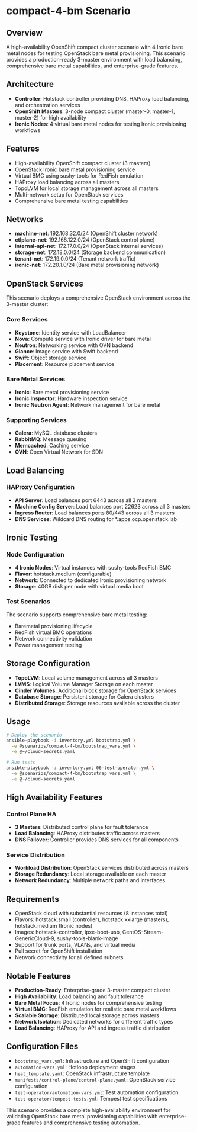 # compact-4-bm Scenario

## Overview

A high-availability OpenShift compact cluster scenario with 4 Ironic bare metal
nodes for testing OpenStack bare metal provisioning. This scenario provides a
production-ready 3-master environment with load balancing, comprehensive bare
metal capabilities, and enterprise-grade features.

## Architecture

- **Controller**: Hotstack controller providing DNS, HAProxy load balancing,
  and orchestration services
- **OpenShift Masters**: 3-node compact cluster (master-0, master-1, master-2)
  for high availability
- **Ironic Nodes**: 4 virtual bare metal nodes for testing Ironic provisioning workflows

## Features

- High-availability OpenShift compact cluster (3 masters)
- OpenStack Ironic bare metal provisioning service
- Virtual BMC using sushy-tools for RedFish emulation
- HAProxy load balancing across all masters
- TopoLVM for local storage management across all masters
- Multi-network setup for OpenStack services
- Comprehensive bare metal testing capabilities

## Networks

- **machine-net**: 192.168.32.0/24 (OpenShift cluster network)
- **ctlplane-net**: 192.168.122.0/24 (OpenStack control plane)
- **internal-api-net**: 172.17.0.0/24 (OpenStack internal services)
- **storage-net**: 172.18.0.0/24 (Storage backend communication)
- **tenant-net**: 172.19.0.0/24 (Tenant network traffic)
- **ironic-net**: 172.20.1.0/24 (Bare metal provisioning network)

## OpenStack Services

This scenario deploys a comprehensive OpenStack environment across the 3-master cluster:

### Core Services

- **Keystone**: Identity service with LoadBalancer
- **Nova**: Compute service with Ironic driver for bare metal
- **Neutron**: Networking service with OVN backend
- **Glance**: Image service with Swift backend
- **Swift**: Object storage service
- **Placement**: Resource placement service

### Bare Metal Services

- **Ironic**: Bare metal provisioning service
- **Ironic Inspector**: Hardware inspection service
- **Ironic Neutron Agent**: Network management for bare metal

### Supporting Services

- **Galera**: MySQL database clusters
- **RabbitMQ**: Message queuing
- **Memcached**: Caching service
- **OVN**: Open Virtual Network for SDN

## Load Balancing

### HAProxy Configuration

- **API Server**: Load balances port 6443 across all 3 masters
- **Machine Config Server**: Load balances port 22623 across all 3 masters
- **Ingress Router**: Load balances ports 80/443 across all 3 masters
- **DNS Services**: Wildcard DNS routing for *.apps.ocp.openstack.lab

## Ironic Testing

### Node Configuration

- **4 Ironic Nodes**: Virtual instances with sushy-tools RedFish BMC
- **Flavor**: hotstack.medium (configurable)
- **Network**: Connected to dedicated Ironic provisioning network
- **Storage**: 40GB disk per node with virtual media boot

### Test Scenarios

The scenario supports comprehensive bare metal testing:

- Baremetal provisioning lifecycle
- RedFish virtual BMC operations
- Network connectivity validation
- Power management testing

## Storage Configuration

- **TopoLVM**: Local volume management across all 3 masters
- **LVMS**: Logical Volume Manager Storage on each master
- **Cinder Volumes**: Additional block storage for OpenStack services
- **Database Storage**: Persistent storage for Galera clusters
- **Distributed Storage**: Storage resources available across the cluster

## Usage

```bash
# Deploy the scenario
ansible-playbook -i inventory.yml bootstrap.yml \
  -e @scenarios/compact-4-bm/bootstrap_vars.yml \
  -e @~/cloud-secrets.yaml

# Run tests
ansible-playbook -i inventory.yml 06-test-operator.yml \
  -e @scenarios/compact-4-bm/bootstrap_vars.yml \
  -e @~/cloud-secrets.yaml
```

## High Availability Features

### Control Plane HA

- **3 Masters**: Distributed control plane for fault tolerance
- **Load Balancing**: HAProxy distributes traffic across masters
- **DNS Failover**: Controller provides DNS services for all components

### Service Distribution

- **Workload Distribution**: OpenStack services distributed across masters
- **Storage Redundancy**: Local storage available on each master
- **Network Redundancy**: Multiple network paths and interfaces

## Requirements

- OpenStack cloud with substantial resources (8 instances total)
- Flavors: hotstack.small (controller), hotstack.xxlarge (masters),
  hotstack.medium (Ironic nodes)
- Images: hotstack-controller, ipxe-boot-usb, CentOS-Stream-GenericCloud-9, sushy-tools-blank-image
- Support for trunk ports, VLANs, and virtual media
- Pull secret for OpenShift installation
- Network connectivity for all defined subnets

## Notable Features

- **Production-Ready**: Enterprise-grade 3-master compact cluster
- **High Availability**: Load balancing and fault tolerance
- **Bare Metal Focus**: 4 Ironic nodes for comprehensive testing
- **Virtual BMC**: RedFish emulation for realistic bare metal workflows
- **Scalable Storage**: Distributed local storage across masters
- **Network Isolation**: Dedicated networks for different traffic types
- **Load Balancing**: HAProxy for API and ingress traffic distribution

## Configuration Files

- `bootstrap_vars.yml`: Infrastructure and OpenShift configuration
- `automation-vars.yml`: Hotloop deployment stages
- `heat_template.yaml`: OpenStack infrastructure template
- `manifests/control-plane/control-plane.yaml`: OpenStack service configuration
- `test-operator/automation-vars.yml`: Test automation configuration
- `test-operator/tempest-tests.yml`: Tempest test specifications

This scenario provides a complete high-availability environment for validating
OpenStack bare metal provisioning capabilities with enterprise-grade features
and comprehensive testing automation.
